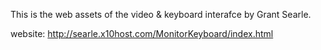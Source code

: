 This is the web assets of the video & keyboard interafce by Grant Searle.

website: http://searle.x10host.com/MonitorKeyboard/index.html
